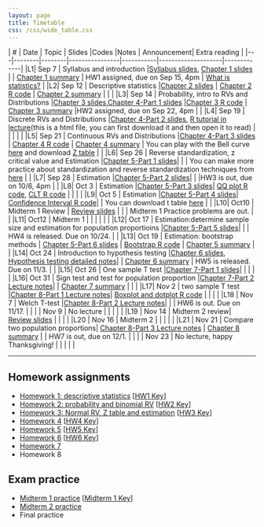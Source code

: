 ```yaml
---
layout: page
title: Timetable
css: /css/wide_table.css
---
```


| # | Date | Topic    | Slides         |Codes      |Notes               | Announcement| Extra reading |
|---|--------|--------|----------------|-----------|--------------------|-------------|
|L1| Sep 7 | Syllabus and introduction  |[Syllabus slides](https://github.com/dzwang91/stat371/raw/gh-pages/lectures/chapter0.pdf), [Chapter 1 slides](https://github.com/dzwang91/stat371/raw/gh-pages/lectures/chapter1.pdf) |      |  [Chapter 1 summary](https://github.com/dzwang91/stat371/raw/gh-pages/notessummary/Chapter1-notes.pdf)    |  HW1 assigned, due on Sep 15, 4pm  |   [What is statistics?](https://github.com/dzwang91/stat371/raw/gh-pages/extrareading/what-is-statistics.pdf)  |
|L2| Sep 12 | Descriptive statistics  |[Chapter 2 slides](https://github.com/dzwang91/stat371/raw/gh-pages/lectures/chapter2.pdf) |  [Chapter 2 R code](https://github.com/dzwang91/stat371/raw/gh-pages/R/chapter2R.txt )    |  [Chapter 2 summary](https://github.com/dzwang91/stat371/raw/gh-pages/notessummary/Chapter2-notes.pdf)    |    |      |
|L3| Sep 14 | Probability, intro to RVs and Distributions |[Chapter 3 slides](https://github.com/dzwang91/stat371/raw/gh-pages/lectures/chapter3.pdf),[Chapter 4-Part 1 slides](https://github.com/dzwang91/stat371/raw/gh-pages/lectures/chapter4-1.pdf) |[Chapter 3 R code](https://github.com/dzwang91/stat371/raw/gh-pages/R/chapter3R.txt )    |  [Chapter 3 summary](https://github.com/dzwang91/stat371/raw/gh-pages/notessummary/Chapter3-notes.pdf)  |HW2 assigned, due on Sep 22, 4pm |      |
|L4| Sep 19 | Discrete RVs and Distributions |[Chapter 4-Part 2 slides](https://github.com/dzwang91/stat371/raw/gh-pages/lectures/chapter4-2.pdf), [R tutorial in lecture](https://github.com/dzwang91/stat371/raw/gh-pages/lectures/R-tutorial-in-lecture-1.html)(this is a html file, you can first download it and then open it to read) |    |    |      |      |
|L5| Sep 21 | Continuous RVs and Distributions |[Chapter 4-Part 3 slides](https://github.com/dzwang91/stat371/raw/gh-pages/lectures/chapter4-3.pdf) | [Chapter 4 R code](https://github.com/dzwang91/stat371/raw/gh-pages/R/chapter4R.txt )  | [Chapter 4 summary](https://github.com/dzwang91/stat371/raw/gh-pages/notessummary/Chapter4-notes.pdf)  |  You can play with the Bell curve [here](https://dzwang.shinyapps.io/thebellcurve/) and download [Z table](https://github.com/dzwang91/stat371/raw/gh-pages/distributiontables/Ztable.pdf   )   |      |
|L6| Sep 26 | Reverse standardization, z critical value and Estimation |[Chapter 5-Part 1 slides](https://github.com/dzwang91/stat371/raw/gh-pages/lectures/chapter5-1.pdf)|    |    | You can make more practice about standardization and reverse standardization techniques from [here](https://github.com/dzwang91/stat371/raw/gh-pages/Practice/Chapter4-Practice-Problems.pdf)     |      |
|L7| Sep 28 | Estimation |[Chapter 5-Part 2 slides](https://github.com/dzwang91/stat371/raw/gh-pages/lectures/chapter5-2.pdf)|    |    |HW3 is out, due on 10/6, 4pm |      |
|L8| Oct 3 | Estimation |[Chapter 5-Part 3 slides](https://github.com/dzwang91/stat371/raw/gh-pages/lectures/chapter5-3.pdf)|  [QQ plot R code](https://github.com/dzwang91/stat371/raw/gh-pages/R/QQplot.R), [CLT R code](https://github.com/dzwang91/stat371/raw/gh-pages/R/CLT.R) |    |     |      |
|L9| Oct 5 | Estimation |[Chapter 5-Part 4 slides](https://github.com/dzwang91/stat371/raw/gh-pages/lectures/chapter5-4.pdf)|   [Confidence Interval R code](https://github.com/dzwang91/stat371/raw/gh-pages/R/CI.R)|    | You can download t table [here](https://github.com/dzwang91/stat371/raw/gh-pages/distributiontables/T-table.pdf) |      |
|L10| Oct10 | Midterm 1 Review | [Review slides](https://github.com/dzwang91/stat371/raw/gh-pages/lectures/Midterm1review.pdf)   |     |    |  Midterm 1 Practice problems are out.      |      |
|L11| Oct12 | Midterm 1        |    |     |    |        |      |
|L12| Oct 17 | Estimation:determine sample size and estimation for population proportioins |[Chapter 5-Part 5 slides](https://github.com/dzwang91/stat371/raw/gh-pages/lectures/chapter5-5.pdf)|   |    | HW4 is released. Due on 10/24.      |      |
|L13| Oct 19 | Estimation: bootstrap methods | [Chapter 5-Part 6 slides](https://github.com/dzwang91/stat371/raw/gh-pages/lectures/chapter5-6.pdf) | [Bootstrap R code](https://github.com/dzwang91/stat371/raw/gh-pages/R/Bootstrap.R) | [Chapter 5 summary](https://github.com/dzwang91/stat371/raw/gh-pages/notessummary/Chapter5-notes.pdf)     |      |
|L14| Oct 24 | Introduction to hypothesis testing |[Chapter 6 slides](https://github.com/dzwang91/stat371/raw/gh-pages/lectures/chapter6.pdf), [Hypothesis testing detailed notes](https://github.com/dzwang91/stat371/raw/gh-pages/lectures/chapter6notes.pdf)|   | [Chapter 6 summary](https://github.com/dzwang91/stat371/raw/gh-pages/notessummary/Chapter6-notes.pdf)  | HW5 is released. Due on 11/3.      |      |
|L15| Oct 26 | One sample T test |[Chapter 7-Part 1 slides](https://github.com/dzwang91/stat371/raw/gh-pages/lectures/chapter7-1.pdf)|   |   |      |      |
|L16| Oct 31 | Sign test and test for population proportion |[Chapter 7-Part 2 Lecture notes](https://github.com/dzwang91/stat371/raw/gh-pages/lectures/chapter7-2.pdf)|   | [Chapter 7 summary](https://github.com/dzwang91/stat371/raw/gh-pages/notessummary/Chapter7-notes.pdf)  |      |      |
|L17| Nov 2 | two sample T test |[Chapter 8-Part 1 Lecture notes](https://github.com/dzwang91/stat371/raw/gh-pages/lectures/chapter8-1.pdf)| [Boxplot and dotplot R code](https://github.com/dzwang91/stat371/raw/gh-pages/R/two-sample-t-test.txt)     |      |      |      |
|L18 | Nov 7 | Welch T-test |[Chapter 8-Part 2 Lecture notes](https://github.com/dzwang91/stat371/raw/gh-pages/lectures/chapter8-2.pdf)|       |      |  HW6 is out. Due on 11/17.     |      |
|    | Nov 9 | No lecture   |       |      |      |      |
|L19 | Nov 14 | Midterm 2 review|  [Review slides](https://github.com/dzwang91/stat371/raw/gh-pages/lectures/Midterm2review.pdf )     |      |      |      |
|L20 | Nov 16 | Midterm 2 |       |      |      |      |
|L21 | Nov 21 | Compare two population proportions|  [Chapter 8-Part 3 Lecture notes](https://github.com/dzwang91/stat371/raw/gh-pages/lectures/chapter8-3.pdf )     | [Chapter 8 summary](https://github.com/dzwang91/stat371/raw/gh-pages/notessummary/Chapter8-notes.pdf) |     | HW7 is out, due on 12/1.  |  |
|   | Nov 23 | No lecture, happy Thanksgiving! |       |      |      |      |




------------------------------------------

## Homework assignments
- [Homework 1: descriptive statistics](https://github.com/dzwang91/stat371/raw/gh-pages/homework/hw1.pdf) [[HW1 Key](https://github.com/dzwang91/stat371/raw/gh-pages/homework/hw1key.pdf )]
- [Homework 2: probability and binomial RV](https://github.com/dzwang91/stat371/raw/gh-pages/homework/hw2.pdf) [[HW2 Key](https://github.com/dzwang91/stat371/raw/gh-pages/homework/hw2key.pdf )]
- [Homework 3: Normal RV, Z table and estimation](https://github.com/dzwang91/stat371/raw/gh-pages/homework/hw3.pdf) [[HW3 Key](https://github.com/dzwang91/stat371/raw/gh-pages/homework/hw3key.pdf )]
- [Homework 4](https://github.com/dzwang91/stat371/raw/gh-pages/homework/hw4.pdf  ) [[HW4 Key](https://github.com/dzwang91/stat371/raw/gh-pages/homework/hw4key.pdf )]
- [Homework 5](https://github.com/dzwang91/stat371/raw/gh-pages/homework/hw5.pdf  ) [[HW5 Key](https://github.com/dzwang91/stat371/raw/gh-pages/homework/hw5key.pdf )]
- [Homework 6](https://github.com/dzwang91/stat371/raw/gh-pages/homework/hw6.pdf  ) [[HW6 Key](https://github.com/dzwang91/stat371/raw/gh-pages/homework/hw6key.pdf )]
- [Homework 7](https://github.com/dzwang91/stat371/raw/gh-pages/homework/hw7.pdf  )
- Homework 8

## Exam practice
- [Midterm 1 practice](https://github.com/dzwang91/stat371/raw/gh-pages/Practice/Midterm1Practice.pdf) [[Midterm 1 Key](https://github.com/dzwang91/stat371/raw/gh-pages/Practice/Exam1Key.pdf )]
- [Midterm 2 practice](https://github.com/dzwang91/stat371/raw/gh-pages/Practice/Midterm2Practice.pdf )
- Final practice

